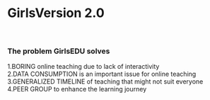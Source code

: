 <h1>GirlsVersion 2.0</h1></br>

<h3>The problem GirlsEDU solves</h3>

1.BORING online teaching due to lack of interactivity</br>
2.DATA CONSUMPTION is an important issue for online teaching</br>
3.GENERALIZED TIMELINE of teaching that might not suit everyone</br>
4.PEER GROUP to enhance the learning journey
